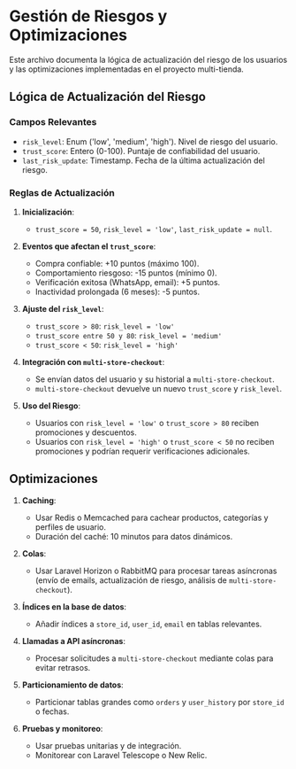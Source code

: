 # Gestión de Riesgos y Optimizaciones

Este archivo documenta la lógica de actualización del riesgo de los usuarios y las optimizaciones implementadas en el proyecto multi-tienda.

## Lógica de Actualización del Riesgo

### Campos Relevantes
- `risk_level`: Enum ('low', 'medium', 'high'). Nivel de riesgo del usuario.
- `trust_score`: Entero (0-100). Puntaje de confiabilidad del usuario.
- `last_risk_update`: Timestamp. Fecha de la última actualización del riesgo.

### Reglas de Actualización
1. **Inicialización**:
   - `trust_score = 50`, `risk_level = 'low'`, `last_risk_update = null`.

2. **Eventos que afectan el `trust_score`**:
   - Compra confiable: +10 puntos (máximo 100).
   - Comportamiento riesgoso: -15 puntos (mínimo 0).
   - Verificación exitosa (WhatsApp, email): +5 puntos.
   - Inactividad prolongada (6 meses): -5 puntos.

3. **Ajuste del `risk_level`**:
   - `trust_score > 80`: `risk_level = 'low'`
   - `trust_score entre 50 y 80`: `risk_level = 'medium'`
   - `trust_score < 50`: `risk_level = 'high'`

4. **Integración con `multi-store-checkout`**:
   - Se envían datos del usuario y su historial a `multi-store-checkout`.
   - `multi-store-checkout` devuelve un nuevo `trust_score` y `risk_level`.

5. **Uso del Riesgo**:
   - Usuarios con `risk_level = 'low'` o `trust_score > 80` reciben promociones y descuentos.
   - Usuarios con `risk_level = 'high'` o `trust_score < 50` no reciben promociones y podrían requerir verificaciones adicionales.

## Optimizaciones

1. **Caching**:
   - Usar Redis o Memcached para cachear productos, categorías y perfiles de usuario.
   - Duración del caché: 10 minutos para datos dinámicos.

2. **Colas**:
   - Usar Laravel Horizon o RabbitMQ para procesar tareas asíncronas (envío de emails, actualización de riesgo, análisis de `multi-store-checkout`).

3. **Índices en la base de datos**:
   - Añadir índices a `store_id`, `user_id`, `email` en tablas relevantes.

4. **Llamadas a API asíncronas**:
   - Procesar solicitudes a `multi-store-checkout` mediante colas para evitar retrasos.

5. **Particionamiento de datos**:
   - Particionar tablas grandes como `orders` y `user_history` por `store_id` o fechas.

6. **Pruebas y monitoreo**:
   - Usar pruebas unitarias y de integración.
   - Monitorear con Laravel Telescope o New Relic.